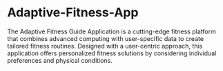 # Adaptive-Fitness-App
The Adaptive Fitness Guide Application is a cutting-edge fitness platform that combines advanced computing with user-specific data to create tailored fitness routines. Designed with a user-centric approach, this application offers personalized fitness solutions by considering individual preferences and physical conditions. 
